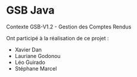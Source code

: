 # GSB Java
Contexte GSB-V1.2 - Gestion des Comptes Rendus

Ont participé à la réalisation de ce projet :

* Xavier Dan
* Lauriane Godonou
* Léo Guirado
* Stéphane Marcel
